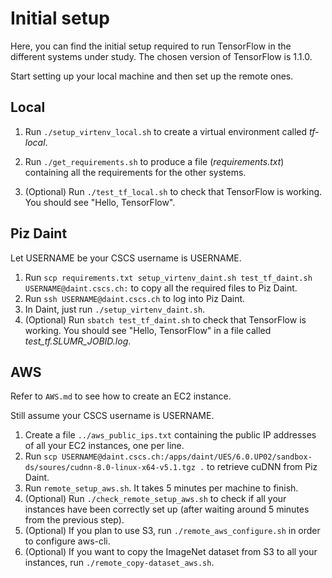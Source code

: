 # Initial setup

Here, you can find the initial setup required to run TensorFlow in the different systems under study.
The chosen version of TensorFlow is 1.1.0.

Start setting up your local machine and then set up the remote ones.

## Local
1. Run `./setup_virtenv_local.sh` to create a virtual environment called *tf-local*.
2. Run `./get_requirements.sh` to produce a file (*requirements.txt*) containing all the requirements for the other systems.

3. (Optional) Run `./test_tf_local.sh` to check that TensorFlow is working. You should see "Hello, TensorFlow".

## Piz Daint
Let USERNAME be your CSCS username is USERNAME.

1. Run `scp requirements.txt setup_virtenv_daint.sh test_tf_daint.sh USERNAME@daint.cscs.ch:` to copy all the required files to Piz Daint.
2. Run `ssh USERNAME@daint.cscs.ch` to log into Piz Daint.
3. In Daint, just run `./setup_virtenv_daint.sh`.
5. (Optional) Run `sbatch test_tf_daint.sh` to check that TensorFlow is working. You should see "Hello, TensorFlow" in a file called *test_tf.SLUMR_JOBID.log*.

## AWS
Refer to `AWS.md` to see how to create an EC2 instance.

Still assume your CSCS username is USERNAME.

1. Create a file `../aws_public_ips.txt` containing the public IP addresses of all your EC2 instances, one per line.
2. Run `scp USERNAME@daint.cscs.ch:/apps/daint/UES/6.0.UP02/sandbox-ds/soures/cudnn-8.0-linux-x64-v5.1.tgz .` to retrieve cuDNN from Piz Daint.
3. Run `remote_setup_aws.sh`. It takes 5 minutes per machine to finish.
4. (Optional) Run `./check_remote_setup_aws.sh` to check if all your instances have been correctly set up (after waiting around 5 minutes from the previous step).
5. (Optional) If you plan to use S3, run `./remote_aws_configure.sh` in order to configure aws-cli.
6. (Optional) If you want to copy the ImageNet dataset from S3 to all your instances, run `./remote_copy-dataset_aws.sh`.